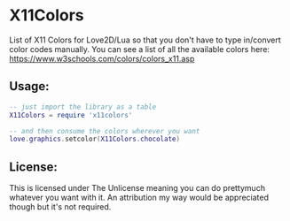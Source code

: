 # X11Colors
List of X11 Colors for Love2D/Lua so that you don't have to type in/convert color codes manually. You can see a list of all the available colors here: https://www.w3schools.com/colors/colors_x11.asp

## Usage:
```lua
-- just import the library as a table
X11Colors = require 'x11colors'

-- and then consume the colors wherever you want
love.graphics.setcolor(X11Colors.chocolate)
```

## License:
This is licensed under The Unlicense meaning you can do prettymuch whatever you want with it. An attribution my way would be appreciated though but it's not required.
